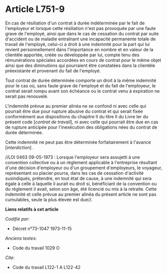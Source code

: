 # Article L751-9

En cas de résiliation d'un contrat à durée indéterminée par le fait de l'employeur et lorsque cette résiliation n'est pas
provoquée par une faute grave de l'employé, ainsi que dans le cas de cessation du contrat par suite d'accident ou de maladie
entraînant une incapacité permanente totale de travail de l'employé, celui-ci a droit à une indemnité pour la part qui lui
revient personnellement dans l'importance en nombre et en valeur de la clientèle apportée, créée ou développée par lui,
compte tenu des rémunérations spéciales accordées en cours de contrat pour le même objet ainsi que des diminutions qui
pourraient être constatées dans la clientèle préexistante et provenant du fait de l'employé.

Tout contrat de durée déterminée comporte un droit à la même indemnité pour le cas où, sans faute grave de l'employé et du
fait de l'employeur, le contrat serait rompu avant son échéance ou le contrat venu à expiration ne serait pas renouvelé.

L'indemnité prévue au premier alinéa ne se confond ni avec celle qui pourrait être due pour rupture abusive du contrat et qui
serait fixée conformément aux dispositions du chapitre II du titre II du Livre Ier du présent code [*contrat de travail*], ni
avec celle qui pourrait être due en cas de rupture anticipée pour l'inexécution des obligations nées du contrat de durée
déterminée.

Cette indemnité ne peut pas être déterminée forfaitairement à l'avance [*interdiction*] .

//LOI  0463 09-05-1973 : Lorsque l'employeur sera assujetti à une convention collective ou à un règlement applicable à
l'entreprise résultant d'une décision d'employeur ou d'un groupement d'employeurs, le voyageur, représentant ou placier
pourra, dans les cas de cessation d'activité susindiqués, prétendre, en tout état de cause, à une indemnité qui sera égale à
celle à laquelle il aurait eu droit si, bénéficiant de la convention ou du règlement il avait, selon son âge, été licencié ou
mis à la retraite. Cette indemnité et celle prévue au premier alinéa du présent article ne sont pas cumulables, seule la plus
élevée est due//.

**Liens relatifs à cet article**

_Codifié par_:

  - Décret n°73-1047 1973-11-15

_Anciens textes_:

  - Code du travail 1029 O

_Cite_:

  - Code du travail L122-1 A L122-42
